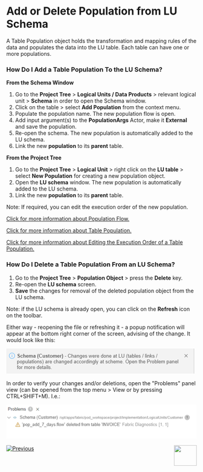 # Add or Delete Population from LU Schema

A Table Population object holds the transformation and mapping rules of the data and populates the data into the LU table. Each table can have one or more populations. 

### How Do I Add a Table Population To the LU Schema?

<web>

**From the Schema Window**

1. Go to the **Project Tree** > **Logical Units / Data Products** > relevant logical unit >  **Schema** in order to open the Schema window.
2. Click on the table > select **Add Population** from the context menu. 
3. Populate the population name. The new population flow is open. 
4. Add input argument(s) to the **PopulationArgs** Actor, make it **External** and save the population. 
5. Re-open the schema. The new population is automatically added to the LU schema. 
6. Link the new **population** to its **parent** table.

</web>

**From the Project Tree**

1. Go to the **Project Tree** > **Logical Unit** > right click on the **LU table** > select **New Population** for creating a new population object.  
2. Open the **LU schema** window. The new population is automatically added to the LU schema. 
3. Link the new **population** to its **parent** table.

Note: If required, you can edit the execution order of the new population.

<web>[Click for more information about Population Flow.](/articles/07_table_population/14_table_population_based_Broadway.md)</web>

<studio>[Click for more information about Table Population.](/articles/07_table_population/01_table_population_overview.md)</studio>

[Click for more information about Editing the Execution Order of a Table Population.](/articles/07_table_population/13_LU_table_population_execution_order.md)

### How Do I Delete a Table Population From an LU Schema? 
1. Go to the **Project Tree** > **Population Object** > press the **Delete** key. 
2. Re-open the **LU schema** screen.
3. **Save** the changes for removal of the deleted population object from the LU schema.

Note: if the LU schema is already open, you can click on the **Refresh** icon on the toolbar.

<web>

Either way - reopening the file or refreshing it - a popup notification will appear at the bottom right corner of the screen, advising of the change. It would look like this:

![](images/web/11_delete_refresh_toaster.png)

In order to verify your changes and/or deletions, open the "Problems" panel view (can be opened from the top menu > View  or by pressing CTRL+SHIFT+M). I.e.:

![](images/web/11_delete_problems.png)

 </web>



[![Previous](/articles/images/Previous.png)](10_delete_table_from_a_schema.md)[<img align="right" width="60" height="54" src="/articles/images/Next.png">](12_LU_hierarchy_and_linking_table_population.md)
